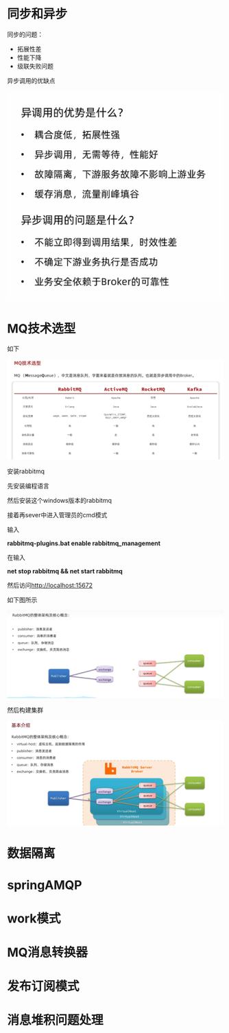 # 同步和异步



同步的问题：

- 拓展性差
- 性能下降
- 级联失败问题



异步调用的优缺点

![image-20240712205318457](RabbitMQBasics.assets/image-20240712205318457.png)



# MQ技术选型

如下

![image-20240712205458426](RabbitMQBasics.assets/image-20240712205458426.png)



安装rabbitmq

先安装编程语言

然后安装这个windows版本的rabbitmq

接着再sever中进入管理员的cmd模式

输入

**rabbitmq-plugins.bat enable rabbitmq_management**

在输入

**net stop rabbitmq && net start rabbitmq**



然后访问[http://localhost:15672](http://localhost:15672/)



如下图所示

![image-20240712212414568](RabbitMQBasics.assets/image-20240712212414568.png)



然后构建集群



![image-20240712212533937](RabbitMQBasics.assets/image-20240712212533937.png)



# 数据隔离



# springAMQP



# work模式



# MQ消息转换器



# 发布订阅模式



# 消息堆积问题处理